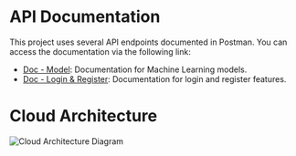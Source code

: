 # API Documentation

This project uses several API endpoints documented in Postman. You can access the documentation via the following link:

- [Doc - Model](https://documenter.getpostman.com/view/25785249/2sAYBd8UCP): Documentation for Machine Learning models.
- [Doc - Login & Register](https://documenter.getpostman.com/view/25785249/2sAYBd8UCQ): Documentation for login and register features.

# Cloud Architecture
![Cloud Architecture Diagram](https://drive.google.com/uc?id=1qgzCd1IDm-oPikTYUUBMS3edo9SsT8Os)
